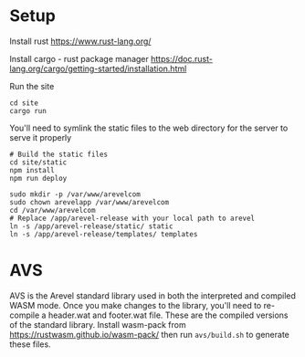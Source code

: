 # Setup
Install rust
https://www.rust-lang.org/

Install cargo - rust package manager
https://doc.rust-lang.org/cargo/getting-started/installation.html

Run the site
```
cd site
cargo run
```

You'll need to symlink the static files to the web directory for the server to serve it properly
```
# Build the static files
cd site/static
npm install
npm run deploy

sudo mkdir -p /var/www/arevelcom
sudo chown arevelapp /var/www/arevelcom
cd /var/www/arevelcom
# Replace /app/arevel-release with your local path to arevel
ln -s /app/arevel-release/static/ static
ln -s /app/arevel-release/templates/ templates
```

# AVS
AVS is the Arevel standard library used in both the interpreted and compiled WASM mode. 
Once you make changes to the library, you'll need to re-compile a header.wat and footer.wat file. 
These are the compiled versions of the standard library. Install wasm-pack from https://rustwasm.github.io/wasm-pack/ 
then run `avs/build.sh` to generate these files.